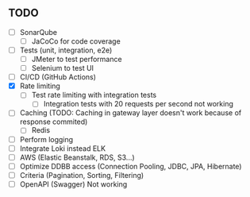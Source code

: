 ## TODO
- [ ] SonarQube
  - [ ] JaCoCo for code coverage
- [ ] Tests (unit, integration, e2e)
  - [ ] JMeter to test performance
  - [ ] Selenium to test UI
- [ ] CI/CD (GitHub Actions)
- [x] Rate limiting
  - [ ] Test rate limiting with integration tests
    - [ ] Integration tests with 20 requests per second not working 
- [ ] Caching (TODO: Caching in gateway layer doesn't work because of response commited)
  - [ ] Redis 
- [ ] Perform logging
- [ ] Integrate Loki instead ELK
- [ ] AWS (Elastic Beanstalk, RDS, S3...)
- [ ] Optimize DDBB access (Connection Pooling, JDBC, JPA, Hibernate)
- [ ] Criteria (Pagination, Sorting, Filtering)
- [ ] OpenAPI (Swagger) Not working
